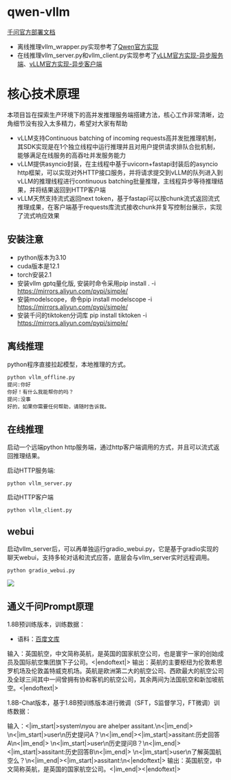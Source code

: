 # qwen-vllm

[千问官方部署文档](https://github.com/QwenLM/Qwen?tab=readme-ov-file#deployment)

* 离线推理vllm_wrapper.py实现参考了[Qwen官方实现](https://github.com/QwenLM/Qwen/blob/main/examples/vllm_wrapper.py)
* 在线推理vllm_server.py和vllm_client.py实现参考了[vLLM官方实现-异步服务端](https://github.com/vllm-project/vllm/blob/main/vllm/entrypoints/api_server.py)、[vLLM官方实现-异步客户端](https://github.com/vllm-project/vllm/blob/main/examples/api_client.py)


# 核心技术原理

本项目旨在探索生产环境下的高并发推理服务端搭建方法，核心工作非常清晰，边角细节没有投入太多精力，希望对大家有帮助

* vLLM支持Continuous batching of incoming requests高并发批推理机制，其SDK实现是在1个独立线程中运行推理并且对用户提供请求排队合批机制，能够满足在线服务的高吞吐并发服务能力
* vLLM提供asyncio封装，在主线程中基于uvicorn+fastapi封装后的asyncio http框架，可以实现对外HTTP接口服务，并将请求提交到vLLM的队列进入到vLLM的推理线程进行continuous batching批量推理，主线程异步等待推理结果，并将结果返回到HTTP客户端
* vLLM天然支持流式返回next token，基于fastapi可以按chunk流式返回流式推理成果，在客户端基于requests库流式接收chunk并复写控制台展示，实现了流式响应效果


## 安装注意

- python版本为3.10
- cuda版本是12.1
- torch安装2.1
- 安装vllm gptq量化版, 安装时命令采用pip install . -i https://mirrors.aliyun.com/pypi/simple/
- 安装modelscope，命令pip install modelscope -i https://mirrors.aliyun.com/pypi/simple/
- 安装千问的tiktoken分词库 pip install tiktoken -i https://mirrors.aliyun.com/pypi/simple/

## 离线推理

python程序直接拉起模型，本地推理的方式。

```
python vllm_offline.py
提问:你好
你好！有什么我能帮你的吗？
提问:没事
好的，如果你需要任何帮助，请随时告诉我。
```

## 在线推理

启动一个远端python http服务端，通过http客户端调用的方式，并且可以流式返回推理结果。

启动HTTP服务端:
```
python vllm_server.py
```

启动HTTP客户端
```
python vllm_client.py
```

## webui

启动vllm_server后，可以再单独运行gradio_webui.py，它是基于gradio实现的聊天webui，支持多轮对话和流式应答，底层会与vllm_server实时远程调用。

```
python gradio_webui.py
```

![](webui.png)

## 通义千问Prompt原理

1.8B预训练版本，训练数据：

- 语料：[百度文库](https://wenku.baidu.com/view/11188178.html)

输入：英国航空，中文简称英航，是英国的国家航空公司，也是寰宇一家的创始成员及国际航空集团旗下子公司。<|endoftext|>
输出：英航的主要枢纽为伦敦希思罗机场及伦敦盖特威克机场。英航是欧洲第二大的航空公司、西欧最大的航空公司及全球三间其中一间曾拥有协和客机的航空公司，其余两间为法国航空和新加坡航空。<|endoftext|>

1.8B-Chat版本，基于1.8B预训练版本进行微调（SFT，S监督学习，FT微调）训练数据：

输入：<|im_start|>system\nyou are ahelper assitant.\n<|im_end|>
\n<|im_start|>user\n历史提问A？\n<|im_end|><|im_start|>assitant:历史回答A\n<|im_end|>
\n<|im_start|>user\n历史提问B？\n<|im_end|><|im_start|>assitant:历史回答B\n<|im_end|>
\n<|im_start|>user\n了解英国航空么？\n<|im_end|><|im_start|>assitant:\n<|endoftext|>
输出：英国航空，中文简称英航，是英国的国家航空公司。<|im_end|><|endoftext|>
